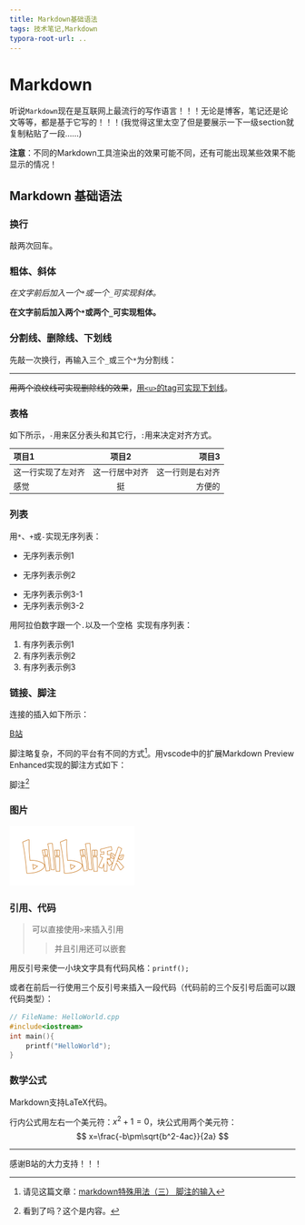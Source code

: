```yaml
---
title: Markdown基础语法
tags: 技术笔记,Markdown
typora-root-url: ..
---
```


# Markdown

听说`Markdown`现在是互联网上最流行的写作语言！！！无论是博客，笔记还是论文等等，都是基于它写的！！！(我觉得这里太空了但是要展示一下一级section就复制粘贴了一段……)

**注意**：不同的Markdown工具渲染出的效果可能不同，还有可能出现某些效果不能显示的情况！

## Markdown 基础语法

### 换行

敲两次回车。

### 粗体、斜体

*在文字前后加入一个`*`或一个`_`可实现斜体。*

**在文字前后加入两个`*`或两个`_`可实现粗体。**

### 分割线、删除线、下划线

先敲一次换行，再输入三个`_`或三个`*`为分割线：

***

~~用两个浪纹线可实现删除线的效果~~，<u>用`<u>`的tag可实现下划线</u>。

### 表格

如下所示，`-`用来区分表头和其它行，`:`用来决定对齐方式。

| 项目1              |     项目2      |            项目3 |
| :----------------- | :------------: | ---------------: |
| 这一行实现了左对齐 | 这一行居中对齐 | 这一行则是右对齐 |
| 感觉               |       挺       |           方便的 |

### 列表

用`*`、`+`或`-`实现无序列表：

* 无序列表示例1

+ 无序列表示例2

- 无序列表示例3-1
- 无序列表示例3-2

用阿拉伯数字跟一个`.`以及一个空格` `实现有序列表：

1. 有序列表示例1
2. 有序列表示例2
3. 有序列表示例3

### 链接、脚注

连接的插入如下所示：

[B站](https://www.bilibili.com/)

脚注略复杂，不同的平台有不同的方式[^脚注实现]。用vscode中的扩展Markdown Preview Enhanced实现的脚注方式如下：

脚注[^标记]

[^标记]: 看到了吗？这个是内容。
[^脚注实现]: 请见这篇文章：[markdown特殊用法（三） 脚注的输入](https://blog.csdn.net/weixin_45782452/article/details/109882908?ops_request_misc=&request_id=&biz_id=102&utm_term=markdown%E8%84%9A%E6%B3%A8&utm_medium=distribute.pc_search_result.none-task-blog-2~all~sobaiduweb~default-0-109882908.first_rank_v2_pc_rank_v29&spm=1018.2226.3001.4187)

### 图片

![插入一张图片叭~](/assets/images/Markdown基础语法/favicon-16x16.png)

### 引用、代码

> 可以直接使用`>`来插入引用
>
> > 并且引用还可以嵌套

用反引号来使一小块文字具有代码风格：`printf();`

或者在前后一行使用三个反引号来插入一段代码（代码前的三个反引号后面可以跟代码类型）：

```cpp
// FileName: HelloWorld.cpp
#include<iostream>
int main(){
	printf("HelloWorld");
}
```

### 数学公式

Markdown支持LaTeX代码。

行内公式用左右一个美元符：$x^2+1=0$，块公式用两个美元符：
$$
x=\frac{-b\pm\sqrt{b^2-4ac}}{2a}
$$

***

感谢B站的大力支持！！！
